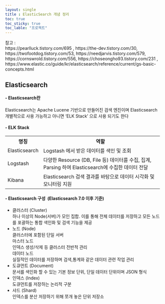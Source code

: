 ```yaml
---
layout: single
title : ElasticSearch 개념 정리
toc: true
toc_sticky: true
toc_lable: "프로젝트"
---
```


<link rel="stylesheet" href="{{ '/assets/css/ref_list.css' }}">
<link rel="stylesheet" href="{{ '/assets/css/post_contents.css' }}">

<div class="ref_contents">
  <span>참고 : </span>
  <div>
  https://pearlluck.tistory.com/695 , https://the-dev.tistory.com/30, https://twofootdog.tistory.com/53, https://needjarvis.tistory.com/579,  https://cornswrold.tistory.com/556, https://choseongho93.tistory.com/231 , https://www.elastic.co/guide/kr/elasticsearch/reference/current/gs-basic-concepts.html
  </div>
</div>



## Elasticsearch
#### - Elasticsearch란  
<div class="contents_box">
  Elasticsearch는 Apache Lucene 기반으로 만들어진 검색 엔진이며 Elasticsearch 개별적으로 사용 가능하고 아니면 ‘ELK Stack’ 으로 사용 되기도 한다
</div>

#### - ELK Stack
<div class="contents_box">
  <div style="text-align:centerl">
    <table>
      <th>명칭</th>
      <th>역할</th>
      <tr>
        <td>Elasticsearch</td>
        <td>Logstash 에서 받은 데이터를 색인 및 조회</td>
      </tr>
      <tr>
        <td>Logstash</td>
        <td>다양한 Resource (DB, File 등) 데이터를 수집, 집계, Parsing 하여 Elasticsearch에 수집한 데이터 전달</td>
      </tr>
      <tr>
        <td>Kibana</td>
        <td>Elasticsearch 검색 결과를 바탕으로 데이터 시각화 및 모니터링 지원</td>
      </tr>
    </table>
  </div>
</div>

#### - Elasticsearch 구성 &nbsp;(Elasticsearch 7.0 이후 기준)

<div class="contents_box">
  <ul>
    <li>
      <div>클러스터 (Cluster)</div>
      <span>하나 이상의 Node(서버)가 모인 집합. 이를 통해 전체 데이터를 저장하고 모든 노드를 포괄하는 통합 색인화 및 검색 기능을 제공<span>
    </li>
    <li>
      <div>노드 (Node)</div>
      <span>클러스터에 포함된 단일 서버</span>
      <div class="minimal_contents_box">
        <div class="minimal_contents_head">마스터 노드</div>
        <span class="minimal_contents_text">인덱스 생성/삭제 등 클러스터 전반적 관리</span>
        <div class="minimal_contents_head">데이터 노드</div>
        <span class="minimal_contents_text">실질적인 데이터를 저장하며 검색,통계와 같은 데이터 관련 작업 관리</span>
      </div>
    </li>
    <li>
      <div>도큐먼트 (Document)</div>
      <span>문서를 색인화 할 수 있는 기본 정보 단위, 단일 데이터 단위이며 JSON 형식</span>
    </li>
    <li>
      <div>인덱스 (Index)</div>
      <span>도큐먼트를 저장하는 논리적 구분</span>
    </li>
    <li>
      <div>샤드 (Shard)</div>
      <span>인덱스를 분산 저장하기 위해 쪼개 놓은 단위 저장소</span>
    </li>
  </ul> 
</div>

